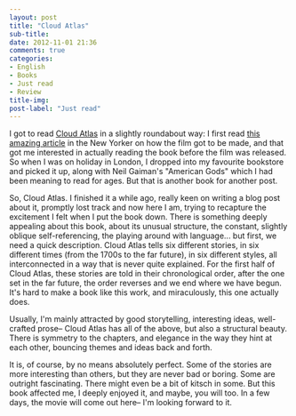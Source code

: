 ```yaml
---
layout: post
title: "Cloud Atlas"
sub-title:
date: 2012-11-01 21:36
comments: true
categories: 
- English
- Books
- Just read
- Review
title-img:
post-label: "Just read"
---
```


I got to read [Cloud Atlas]( http://www.amazon.de/Cloud-Atlas-Sceptre-David-Mitchell/dp/0340822783/?tag=lumenlog-21 ) in a slightly roundabout way: I first read [this amazing article]( http://www.newyorker.com/reporting/2012/09/10/120910fa_fact_hemon "The New Yorker on Cloud Atlas" ) in the New Yorker on how the film got to be made, and that got me interested in actually reading the book before the film was released. So when I was on holiday in London, I dropped into my favourite bookstore and picked it up, along with Neil Gaiman's "American Gods" which I had been meaning to read for ages. But that is another book for another post.

So, Cloud Atlas. I finished it a while ago, really keen on writing a blog post about it, promptly lost track and now here I am, trying to recapture the excitement I felt when I put the book down. There is something deeply appealing about this book, about its unusual structure, the constant, slightly oblique self-referencing, the playing around with language... but first, we need a quick description. Cloud Atlas tells six different stories, in six different times (from the 1700s to the far future), in six different styles, all interconnected in a way that is never quite explained. For the first half of Cloud Atlas, these stories are told in their chronological order, after the one set in the far future, the order reverses and we end where we have begun. It's hard to make a book like this work, and miraculously, this one actually does. 

Usually, I'm mainly attracted by good storytelling, interesting ideas, well-crafted prose– Cloud Atlas has all of the above, but also a structural beauty. There is symmetry to the chapters, and elegance in the way they hint at each other, bouncing themes and ideas back and forth.

It is, of course, by no means absolutely perfect. Some of the stories are more interesting than others, but they are never bad or boring. Some are outright fascinating. There might even be a bit of kitsch in some. But this book affected me, I deeply enjoyed it, and maybe, you will too. In a few days, the movie will come out here– I'm looking forward to it.